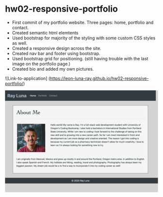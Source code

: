 # hw02-responsive-portfolio
* First commit of my portfolio website. Three pages: home, portfolio and contact.
* Created semantic html elemtents
* Used bootstrap for majority of the styling with some custom CSS styles as well.
* Created a responsive design across the site.
* Created nav bar and footer using bootstrap.
* Used bootstrap grid for positioning. (still having trouble with the last image on the portfolio page.)
* Created bio and added my own pictures.



![Link-to-application] (https://leon-luna-ray.github.io/hw02-responsive-portfolio/)

![Screenshot](https://github.com/leon-luna-ray/hw02-responsive-portfolio/blob/main/assets/images/screencapture-file-Users-ray-code-uofo-por-fsf-pt-10-2020-u-c-homework-hw02-responsive-portfolio-index-html-2020-11-14-22_48_27.png)